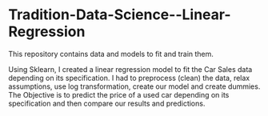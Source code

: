 # Tradition-Data-Science--Linear-Regression
This repository contains data and models to fit and train them.

Using Sklearn, I created a linear regression model to fit the Car Sales data depending on its specification. I had to preprocess (clean) the data, relax assumptions, use log transformation, create our model and create dummies.
The Objective is to predict the price of a used car depending on its specification and then compare our results and predictions.
